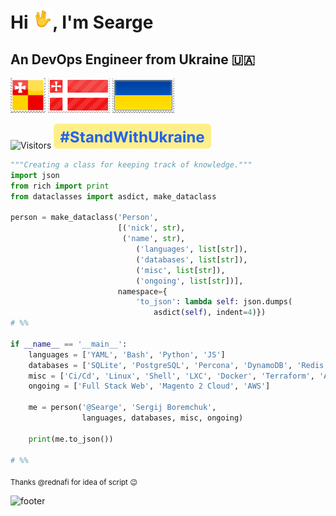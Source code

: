 # Hi <img src="img/vulcan.webp" style="height:2rem" alt="Vulcan salute" />, I'm Searge

## An DevOps Engineer from Ukraine 🇺🇦

![Lutsk](img/flag_of_luts_k_by_ashikcygan_d62gwi3.png) ![Volyn](img/volyn_by_ashikcygan_d61v3xl.png) ![Ukraine](img/ukraine_by_stamps_of_flags_dbe6fld.png)

![Visitors](https://komarev.com/ghpvc/?username=searge&label=Profile%20views&color=0e75b6&style=flat) [![Stand With Ukraine](https://raw.githubusercontent.com/vshymanskyy/StandWithUkraine/main/badges/StandWithUkraine.svg)](https://stand-with-ukraine.pp.ua)

```python
"""Creating a class for keeping track of knowledge."""
import json
from rich import print
from dataclasses import asdict, make_dataclass

person = make_dataclass('Person',
                        [('nick', str),
                         ('name', str),
                            ('languages', list[str]),
                            ('databases', list[str]),
                            ('misc', list[str]),
                            ('ongoing', list[str])],
                        namespace={
                            'to_json': lambda self: json.dumps(
                                asdict(self), indent=4)})
# %%

if __name__ == '__main__':
    languages = ['YAML', 'Bash', 'Python', 'JS']
    databases = ['SQLite', 'PostgreSQL', 'Percona', 'DynamoDB', 'Redis']
    misc = ['Ci/Cd', 'Linux', 'Shell', 'LXC', 'Docker', 'Terraform', 'AWS']
    ongoing = ['Full Stack Web', 'Magento 2 Cloud', 'AWS']

    me = person('@Searge', 'Sergij Boremchuk',
                languages, databases, misc, ongoing)

    print(me.to_json())

# %%

```

<sub>Thanks @rednafi for idea of script :wink:</sub>

<!--START_SECTION:waka-->
<!--END_SECTION:waka-->

![footer](https://capsule-render.vercel.app/api?type=waving&color=gradient&customColorList=14,21&height=82&section=footer)
